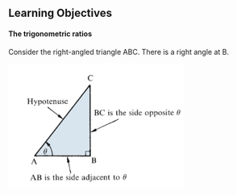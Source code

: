 ## Learning Objectives

#### The trigonometric ratios

Consider the right-angled triangle ABC.
There is a right angle at B.

<img src="./Figure 22.1.png" width="350px"/>
